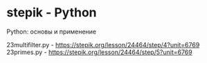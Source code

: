 # stepik - Python
Python: основы и применение

23multifilter.py - https://stepik.org/lesson/24464/step/4?unit=6769
23primes.py -  https://stepik.org/lesson/24464/step/5?unit=6769
